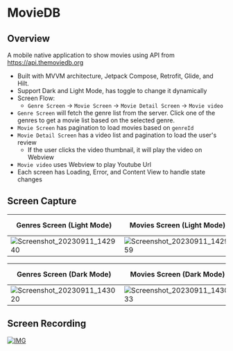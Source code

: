 # MovieDB

## Overview
A mobile native application to show movies using API from https://api.themoviedb.org

- Built with MVVM architecture, Jetpack Compose, Retrofit, Glide, and Hilt.
- Support Dark and Light Mode, has toggle to change it dynamically
- Screen Flow:
     - `Genre Screen` -> `Movie Screen` -> `Movie Detail Screen` -> `Movie video`
- `Genre Screen` will fetch the genre list from the server. Click one of the genres to get a movie list based on the selected genre. 
- `Movie Screen` has pagination to load movies based on `genreId`
- `Movie Detail Screen` has a video list and pagination to load the user's review
     - If the user clicks the video thumbnail, it will play the video on Webview 
- `Movie video` uses Webview to play Youtube Url
- Each screen has Loading, Error, and Content View to handle state changes


## Screen Capture
| Genres Screen (Light Mode) | Movies Screen (Light Mode) | Movie Detail Screen (Light Mode) |
| ------ | ------ | ------ |
| ![Screenshot_20230911_142940](https://gitlab.com/raya.wahyu.anggara/MovieDB/uploads/274f8213553222e3c705214b2129569f/Screenshot_20230911_143009.png) |  ![Screenshot_20230911_142959](https://gitlab.com/raya.wahyu.anggara/MovieDB/uploads/72ac8842976d695630943d0fdd3c8fb4/Screenshot_20230911_142959.png)      | ![Screenshot_20230911_143009](https://gitlab.com/raya.wahyu.anggara/MovieDB/uploads/6be5864c7902cb399186705816a243db/Screenshot_20230911_142940.png) |

| Genres Screen (Dark Mode) | Movies Screen (Dark Mode) | Movie Detail Screen (Dark Mode) |
| ------ | ------ | ------ |
| ![Screenshot_20230911_143020](https://gitlab.com/raya.wahyu.anggara/MovieDB/uploads/89f760fe54247286ec6cbe40676d1c92/Screenshot_20230911_143020.png) | ![Screenshot_20230911_143033](https://gitlab.com/raya.wahyu.anggara/MovieDB/uploads/fc64a6d4f0d561a16f42bb4373dbd83b/Screenshot_20230911_143033.png) | ![Screenshot_20230911_143054](https://gitlab.com/raya.wahyu.anggara/MovieDB/uploads/0fbd50b7f64fc425b0bc3638c6553056/Screenshot_20230911_143054.png)|

## Screen Recording
[![IMG](https://img.youtube.com/vi/EH8WX1jP0sU/0.jpg)](https://youtu.be/EH8WX1jP0sU)
